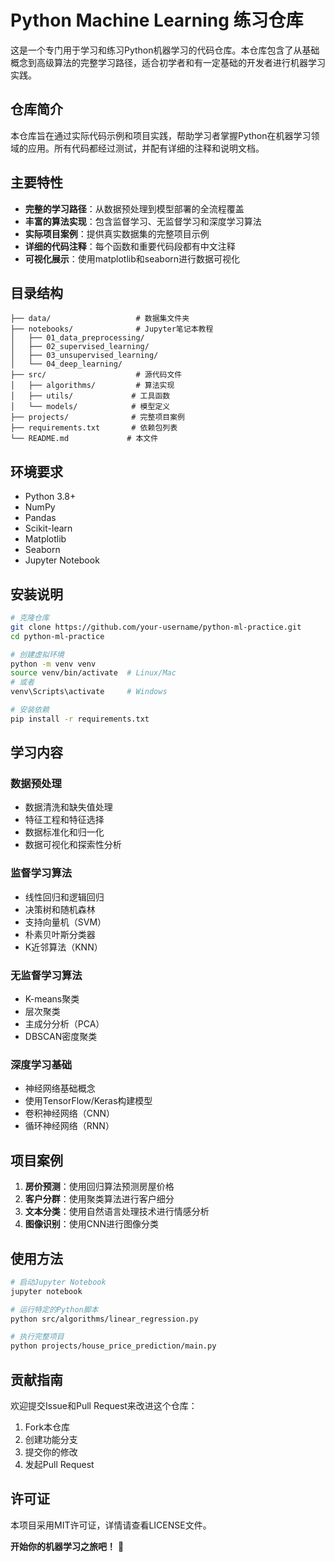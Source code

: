 # Python Machine Learning 练习仓库

这是一个专门用于学习和练习Python机器学习的代码仓库。本仓库包含了从基础概念到高级算法的完整学习路径，适合初学者和有一定基础的开发者进行机器学习实践。

## 仓库简介

本仓库旨在通过实际代码示例和项目实践，帮助学习者掌握Python在机器学习领域的应用。所有代码都经过测试，并配有详细的注释和说明文档。

## 主要特性

- **完整的学习路径**：从数据预处理到模型部署的全流程覆盖
- **丰富的算法实现**：包含监督学习、无监督学习和深度学习算法
- **实际项目案例**：提供真实数据集的完整项目示例
- **详细的代码注释**：每个函数和重要代码段都有中文注释
- **可视化展示**：使用matplotlib和seaborn进行数据可视化

## 目录结构

```
├── data/                   # 数据集文件夹
├── notebooks/              # Jupyter笔记本教程
│   ├── 01_data_preprocessing/
│   ├── 02_supervised_learning/
│   ├── 03_unsupervised_learning/
│   └── 04_deep_learning/
├── src/                    # 源代码文件
│   ├── algorithms/         # 算法实现
│   ├── utils/             # 工具函数
│   └── models/            # 模型定义
├── projects/              # 完整项目案例
├── requirements.txt       # 依赖包列表
└── README.md             # 本文件
```

## 环境要求

- Python 3.8+
- NumPy
- Pandas
- Scikit-learn
- Matplotlib
- Seaborn
- Jupyter Notebook

## 安装说明

```bash
# 克隆仓库
git clone https://github.com/your-username/python-ml-practice.git
cd python-ml-practice

# 创建虚拟环境
python -m venv venv
source venv/bin/activate  # Linux/Mac
# 或者
venv\Scripts\activate     # Windows

# 安装依赖
pip install -r requirements.txt
```

## 学习内容

### **数据预处理**
- 数据清洗和缺失值处理
- 特征工程和特征选择
- 数据标准化和归一化
- 数据可视化和探索性分析

### **监督学习算法**
- 线性回归和逻辑回归
- 决策树和随机森林
- 支持向量机（SVM）
- 朴素贝叶斯分类器
- K近邻算法（KNN）

### **无监督学习算法**
- K-means聚类
- 层次聚类
- 主成分分析（PCA）
- DBSCAN密度聚类

### **深度学习基础**
- 神经网络基础概念
- 使用TensorFlow/Keras构建模型
- 卷积神经网络（CNN）
- 循环神经网络（RNN）

## 项目案例

1. **房价预测**：使用回归算法预测房屋价格
2. **客户分群**：使用聚类算法进行客户细分
3. **文本分类**：使用自然语言处理技术进行情感分析
4. **图像识别**：使用CNN进行图像分类

## 使用方法

```bash
# 启动Jupyter Notebook
jupyter notebook

# 运行特定的Python脚本
python src/algorithms/linear_regression.py

# 执行完整项目
python projects/house_price_prediction/main.py
```

## 贡献指南

欢迎提交Issue和Pull Request来改进这个仓库：

1. Fork本仓库
2. 创建功能分支
3. 提交你的修改
4. 发起Pull Request

## 许可证

本项目采用MIT许可证，详情请查看LICENSE文件。

**开始你的机器学习之旅吧！** 🚀
